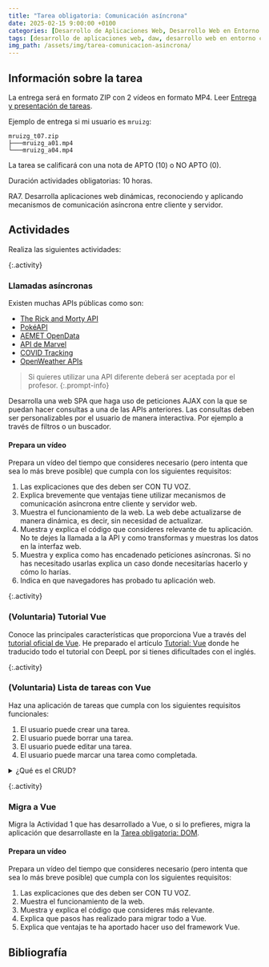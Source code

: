 ```yaml
---
title: "Tarea obligatoria: Comunicación asíncrona"
date: 2025-02-15 9:00:00 +0100
categories: [Desarrollo de Aplicaciones Web, Desarrollo Web en Entorno Cliente]
tags: [desarrollo de aplicaciones web, daw, desarrollo web en entorno cliente, dwec, practica, tarea, javascript]
img_path: /assets/img/tarea-comunicacion-asincrona/
---
```


## Información sobre la tarea

La entrega será en formato ZIP con 2 vídeos en formato MP4. Leer [Entrega y presentación de tareas](/posts/entrega-presentacion-tareas/).

Ejemplo de entrega si mi usuario es `mruizg`:

```plaintext
mruizg_t07.zip
├───mruizg_a01.mp4
└───mruizg_a04.mp4
```

La tarea se calificará con una nota de APTO (10) o NO APTO (0).

Duración actividades obligatorias: 10 horas.

RA7. Desarrolla aplicaciones web dinámicas, reconociendo y aplicando mecanismos de comunicación asíncrona entre cliente y servidor.

## Actividades

Realiza las siguientes actividades:

{:.activity}
### Llamadas asíncronas

Existen muchas APIs públicas como son:

- [The Rick and Morty API](https://rickandmortyapi.com/)
- [PokéAPI](https://pokeapi.co/)
- [AEMET OpenData](https://opendata.aemet.es/dist/index.html)
- [API de Marvel](https://developer.marvel.com/)
- [COVID Tracking](https://covidtracking.com/data)
- [OpenWeather APIs](https://openweathermap.org/api)

> Si quieres utilizar una API diferente deberá ser aceptada por el profesor.
{:.prompt-info}

Desarrolla una web SPA que haga uso de peticiones AJAX con la que se puedan hacer consultas a una de las APIs anteriores. Las consultas deben ser personalizables por el usuario de manera interactiva. Por ejemplo a través de filtros o un buscador.

#### Prepara un vídeo

Prepara un vídeo del tiempo que consideres necesario (pero intenta que sea lo más breve posible) que cumpla con los siguientes requisitos:

1. Las explicaciones que des deben ser CON TU VOZ.
1. Explica brevemente que ventajas tiene utilizar mecanismos de comunicación asíncrona entre cliente y servidor web.
1. Muestra el funcionamiento de la web. La web debe actualizarse de manera dinámica, es decir, sin necesidad de actualizar.
1. Muestra y explica el código que consideres relevante de tu aplicación. No te dejes la llamada a la API y como transformas y muestras los datos en la interfaz web.
1. Muestra y explica como has encadenado peticiones asíncronas. Si no has necesitado usarlas explica un caso donde necesitarías hacerlo y cómo lo harías.
1. Indica en que navegadores has probado tu aplicación web.

{:.activity}
### (Voluntaria) Tutorial Vue

Conoce las principales características que proporciona Vue a través del [tutorial oficial de Vue](https://vuejs.org/tutorial/#step-1). He preparado el artículo [Tutorial: Vue](/posts/tutorial-vue) donde he traducido todo el tutorial con DeepL por si tienes dificultades con el inglés.

{:.activity}
### (Voluntaria) Lista de tareas con Vue

Haz una aplicación de tareas que cumpla con los siguientes requisitos funcionales:

1. El usuario puede crear una tarea.
1. El usuario puede borrar una tarea.
1. El usuario puede editar una tarea.
1. El usuario puede marcar una tarea como completada.

<details class="card mb-2">
  <summary class="card-header question">¿Qué es el CRUD?</summary>
  <div class="card-body" markdown="1">

**CRUD** es un acrónimo que representa las **cuatro operaciones básicas** que se pueden realizar sobre datos en una aplicación informática, especialmente en contextos de desarrollo web y gestión de bases de datos:

| Letra | Significado en inglés | Significado en español | Acción típica                |
| ----- | --------------------- | ---------------------- | ---------------------------- |
| C     | Create                | Crear                  | Añadir nuevos datos          |
| R     | Read                  | Leer                   | Consultar o visualizar datos |
| U     | Update                | Actualizar o modificar | Cambiar datos existentes     |
| D     | Delete                | Eliminar               | Borrar datos                 |

Por ejemplo, en una aplicación que gestiona usuarios, las acciones CRUD serían:

- **Create**: Registrar un nuevo usuario.
- **Read**: Ver la lista de usuarios o los datos de un usuario específico.
- **Update**: Cambiar el nombre o correo de un usuario.
- **Delete**: Borrar un usuario del sistema.

<!-- Comentario para que no se descuajeringue la cosa -->
  </div>
</details>

{:.activity}
### Migra a Vue

Migra la Actividad 1 que has desarrollado a Vue, o si lo prefieres, migra la aplicación que desarrollaste en la [Tarea obligatoria: DOM](/posts/tarea-dom/).

#### Prepara un vídeo

Prepara un vídeo del tiempo que consideres necesario (pero intenta que sea lo más breve posible) que cumpla con los siguientes requisitos:

1. Las explicaciones que des deben ser CON TU VOZ.
1. Muestra el funcionamiento de la web.
1. Muestra y explica el código que consideres más relevante.
1. Explica que pasos has realizado para migrar todo a Vue.
1. Explica que ventajas te ha aportado hacer uso del framework Vue.

## Bibliografía

